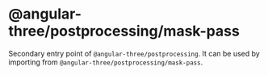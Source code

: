 # @angular-three/postprocessing/mask-pass

Secondary entry point of `@angular-three/postprocessing`. It can be used by importing from `@angular-three/postprocessing/mask-pass`.
